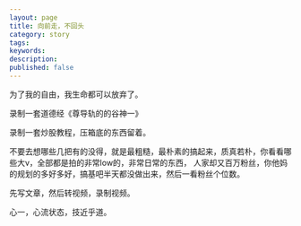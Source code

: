```yaml
---
layout: page
title: 向前走，不回头
category: story
tags:
keywords:
description: 
published: false
---
```


为了我的自由，我生命都可以放弃了。

录制一套道德经《尊导轨的的谷神一》

录制一套炒股教程，压箱底的东西留着。

不要去想哪些几把有的没得，就是最粗糙，最朴素的搞起来，质真若朴，你看看哪些大v，全部都是拍的非常low的，非常日常的东西，
人家却又百万粉丝，你他妈的规划的多好多好，搞基吧半天都没做出来，然后一看粉丝个位数。

先写文章，然后转视频，录制视频。

心一，心流状态，技近乎道。













